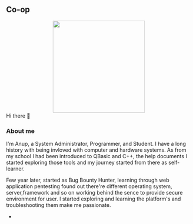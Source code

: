 ## Co-op
<div id="header" align="center">
  <img src="https://media2.giphy.com/media/3kPDmoWdBpQPNhCnUG/giphy.gif" width="250"/>
</div>
Hi there 👋

### About me
I'm Anup, a System Administrator, Programmer, and Student. I have a long history with being invloved with computer and hardware systems. As from my school I had been introduced to QBasic and C++, the help documents I started exploring those tools and my journey started from there as self-learner.

Few year later, started as Bug Bounty Hunter, learning through web application pentesting found out there're different operating system, server,framework and so on working behind the sence to provide secure environment for user. I started exploring and learning the platform's and troubleshooting them make me passionate.

*

